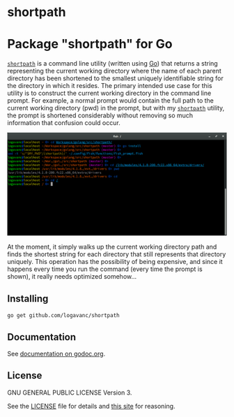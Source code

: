 # shortpath
<!---
[![GoDoc](https://godoc.org/github.com/logavanc/largs?status.svg)](https://godoc.org/github.com/logavanc/largs)
[![Build Status](https://travis-ci.org/logavanc/largs.svg?branch=master)](https://travis-ci.org/logavanc/largs)
[![Coverage Status](https://img.shields.io/coveralls/logavanc/largs.svg)](https://coveralls.io/r/logavanc/largs)
-->


Package "shortpath" for Go
======================

[`shortpath`](https://github.com/logavanc/shortpath) is a command line utility (written using [Go](http://golang.org)) that returns a string representing the current working directory where the name of each parent directory has been shortened to the smallest uniquely identifiable string for the directory in which it resides. The primary intended use case for this utility is to construct the current working directory in the command line prompt.  For example, a normal prompt would contain the full path to the current working directory (pwd) in the prompt, but with my [`shortpath`](https://github.com/logavanc/shortpath) utility, the prompt is shortened considerably without removing so much information that confusion could occur.

![The "shortpath" utility in use.](/images/example.png)


At the moment, it simply walks up the current working directory path and finds the shortest string for each directory that still represents that directory uniquely.  This operation has the possibility of being expensive, and since it happens every time you run the command (every time the prompt is shown), it really needs optimized somehow...

Installing
----------

    go get github.com/logavanc/shortpath

Documentation
-------------

See [documentation on godoc.org](https://godoc.org/github.com/logavanc/shortpath).

License
-------

GNU GENERAL PUBLIC LICENSE Version 3.

See the [LICENSE](LICENSE) file for details and
[this site](https://www.gnu.org/licenses/rms-why-gplv3.html) for reasoning.
